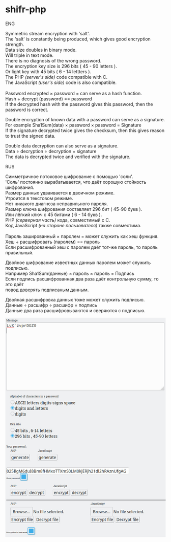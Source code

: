 # shifr-php
<p>ENG</p>
<p>
Symmetric stream encryption with 'salt'.<br>
The 'salt' is constantly being produced, which gives good encryption strength.<br>
Data size doubles in binary mode.<br>
Will triple in text mode.<br>
There is no diagnosis of the wrong password.<br>
The encryption key size is 296 bits ( 45 - 90 letters ).<br>
Or light key with 45 bits ( 6 - 14 lettters ).<br>
The PHP <i>(server's side)</i> code compatible with C.<br>
The JavaScript <i>(user's side)</i> code is also compatible.<br>
<br>
Password encrypted × password = can serve as a hash function.<br>
Hash ÷ decrypt (password) == password <br>
If the decrypted hash with the password gives this password, then the password is correct.<br>

Double encryption of known data with a password can serve as a signature. <br>
For example Sha1Sum(data) × password × password = Signature <br>
If the signature decrypted twice gives the checksum, then this gives reason to trust the signed data.<br>

Double data decryption can also serve as a signature.<br>
Data ÷ decryption ÷ decryption = signature<br>
The data is decrypted twice and verified with the signature.<br>
</p>
<p>RUS</p>
<p>
Симметричное потоковое шифрование с помощью 'соли'.<br>
'Соль' постоянно вырабатывается, что даёт хорошую стойкость шифрования.<br>
Размер данных удваивается в двоичном режиме.<br>
Утроится в текстовом режиме.<br>
Нет никакого диагноза неправильного пароля.<br>
Размер ключа шифрования составляет 296 бит ( 45-90 букв ).<br>
Или лёгкий ключ с 45 битами ( 6 - 14 букв ).<br>
PHP <i>(серверная часть)</i> кода, совместимый с C.<br>
Код JavaScript <i>(на стороне пользователя)</i> также совместима.<br>
<br>
Пароль зашированный × паролем = может служить как хеш функция.<br>
Хеш ÷ расшифровать (паролем) == пароль<br>
Если расшифрованный хеш с паролем даёт тот-же пароль, то пароль правильный.<br>

Двойное шифрование известных данных паролем может служить подписью.<br>
Например Sha1Sum(данные) × пароль × пароль = Подпись<br>
Если подпись расшифрованная два раза даёт контрольную сумму, то это даёт <br>
повод доверять подписаным данным.<br>

Двойная расшифровка данных тоже может служить подписью.<br>
Данные ÷ расшифр ÷ расшифр = подпись<br>
Данные два раза расшифровываются и сверяются с подписью.<br>
</p>
<img src="github.jpg" alt="PrtScr">
